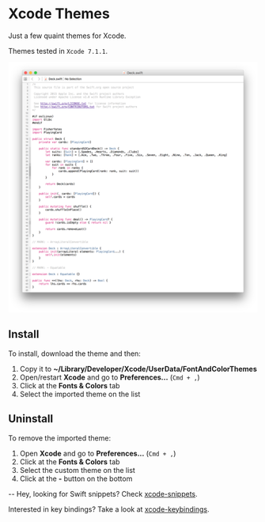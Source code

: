 # Xcode Themes
Just a few quaint themes for Xcode.

Themes tested in `Xcode 7.1.1`.

![screenshot](https://raw.githubusercontent.com/adrfer/xcode-themes/master/Screenshot.png)

## Install

To install, download the theme and then:

1. Copy it to **~/Library/Developer/Xcode/UserData/FontAndColorThemes**
2. Open/restart **Xcode** and go to **Preferences...** (`Cmd + ,`)
3. Click at the **Fonts & Colors** tab
4. Select the imported theme on the list

## Uninstall

To remove the imported theme:

1. Open **Xcode** and go to **Preferences...** (`Cmd + ,`)
2. Click at the **Fonts & Colors** tab
3. Select the custom theme on the list
4. Click at the **-** button on the bottom

--
Hey, looking for Swift snippets? Check [xcode-snippets](https://github.com/adrfer/xcode-snippets).

Interested in key bindings? Take a look at [xcode-keybindings](https://github.com/adrfer/xcode-keybindings).
